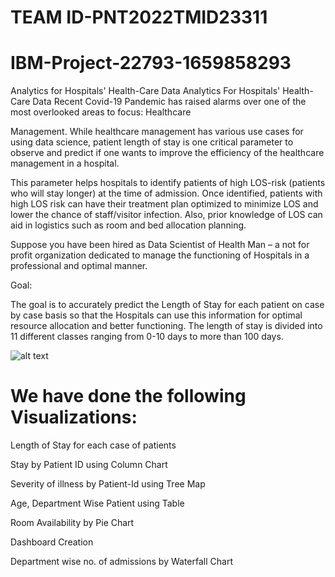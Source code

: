 # TEAM ID-PNT2022TMID23311
# IBM-Project-22793-1659858293

Analytics for Hospitals' Health-Care Data
Analytics For Hospitals' Health-Care Data
Recent Covid-19 Pandemic has raised alarms over one of the most overlooked areas to focus: Healthcare


Management. While healthcare management has various use cases for using data science, patient length of stay is one critical parameter to observe and predict if one wants to improve the efficiency of the healthcare management in a hospital.


This parameter helps hospitals to identify patients of high LOS-risk (patients who will stay longer) at the time of admission. Once identified, patients with high LOS risk can have their treatment plan optimized to minimize LOS and lower the chance of staff/visitor infection. Also, prior knowledge of LOS can aid in logistics such as room and bed allocation planning.


Suppose you have been hired as Data Scientist of Health Man – a not for profit organization dedicated to manage the functioning of Hospitals in a professional and optimal manner.


Goal:

 

The goal is to accurately predict the Length of Stay for each patient on case by case basis so that the Hospitals can use this information for optimal resource allocation and better functioning. The length of stay is divided into 11 different classes ranging from 0-10 days to more than 100 days.

![alt text](https://media.giphy.com/media/l0HlN9x6QpEhF3Oqk/giphy.gif)


# We have done the following Visualizations:
Length of Stay for each case of patients

Stay by Patient ID using Column Chart

Severity of illness by Patient-Id using Tree Map

Age, Department Wise Patient using Table

Room Availability by Pie Chart

Dashboard Creation

Department wise no. of admissions by Waterfall Chart

